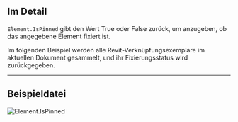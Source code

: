 ## Im Detail
`Element.IsPinned` gibt den Wert True oder False zurück, um anzugeben, ob das angegebene Element fixiert ist.

Im folgenden Beispiel werden alle Revit-Verknüpfungsexemplare im aktuellen Dokument gesammelt, und ihr Fixierungsstatus wird zurückgegeben.
___
## Beispieldatei

![Element.IsPinned](./Revit.Elements.Element.IsPinned_img.jpg)
